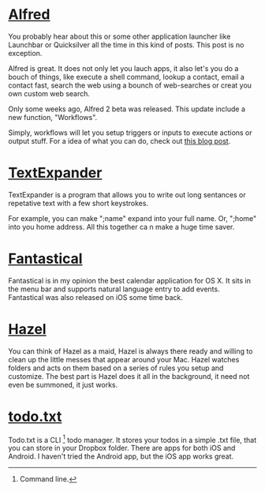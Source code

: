 # [Alfred](http://www.alfredapp.com/ "Alfred App") #

You probably hear about this or some other application launcher like Launchbar or Quicksilver all the time in this kind of posts. This post is no exception.

Alfred is great. It does not only let you lauch apps, it also let's you  do a bouch of things, like execute a shell command, lookup a contact, email a contact fast, search the web using a bounch of web-searches or creat you own custom web search.

 Only some weeks ago, Alfred 2 beta was released. This update include a new function, "Workflows".
 
 Simply, workflows will let you setup triggers or inputs to execute actions or output stuff. For a idea of what you can do, check out [this blog post](http://blog.alfredapp.com/2012/12/14/v2-sneak-peek-workflows/).

# [TextExpander](http://www.smilesoftware.com/textexpander "TextExpander") #

TextExpander is a program that allows you to write out long sentances or repetative text with a few short keystrokes.

For example, you can make ";name" expand into your full name. Or, ";home" into you home address. All this together ca n make a huge time saver.

# [Fantastical](http://flexibits.com/fantastical "Fantastical for Mac | Meet your Mac&#39;s new calendar.")

Fantastical is in my opinion the best calendar application for OS X. It sits in the menu bar and supports natural language entry to add events. Fantastical was also released on iOS some time back.

# [Hazel](http://www.noodlesoft.com/hazel.php "Products - Noodlesoft | Hazel") #

You can think of Hazel as a maid, Hazel is always there ready and willing to clean up the little messes that appear around your Mac. Hazel watches folders and acts on them based on a series of rules you setup and customize. The best part is Hazel does it all in the background, it need not even be summoned, it just works. 

# [todo.txt](http://todotxt.com/ "Todo.txt CLI") #

Todo.txt is a CLI [^cli] todo manager. It stores your todos in a simple .txt file, that you can store in your Dropbox folder. There are apps for both iOS and Android. I haven't tried the Android app, but the iOS app works great.

[^cli]: Command line.